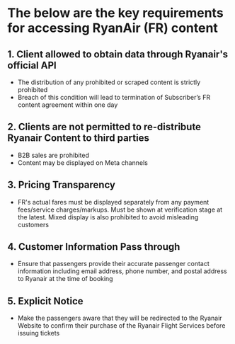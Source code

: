 # The below are the key requirements for accessing RyanAir (FR) content

## 1. Client allowed to obtain data through Ryanair's official API​
- The distribution of any prohibited or scraped content is strictly prohibited​
- Breach of this condition will lead to termination of Subscriber’s FR content agreement within one day

## 2. Clients are not permitted to re-distribute Ryanair Content to third parties
- B2B sales are prohibited​
- Content may be displayed on Meta channels​

## 3. Pricing Transparency​
- FR's actual fares must be displayed separately from any payment fees/service charges/markups. Must be shown at verification stage at the latest. Mixed display is also prohibited to avoid misleading customers​

## 4. Customer Information Pass through​
- Ensure that passengers provide their accurate passenger contact information including email address, phone number, and postal address to Ryanair at the time of booking

## 5. Explicit Notice​
- Make the passengers aware that they will be redirected to the Ryanair Website to confirm their purchase of the Ryanair Flight Services before issuing tickets
